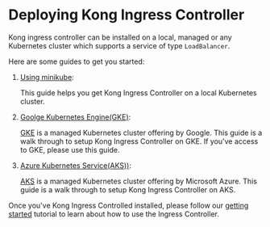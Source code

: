 # Deploying Kong Ingress Controller

Kong ingress controller can be installed on a local, managed
or any Kubernetes cluster which supports a service of type `LoadBalancer`.

Here are some guides to get you started:

1. [Using minikube][0]:

   This guide helps you get Kong Ingress Controller on a local
   Kubernetes cluster.

1. [Goolge Kubernetes Engine(GKE)][2]:

   [GKE](https://cloud.google.com/kubernetes-engine/)
   is a managed Kubernetes cluster offering by Google.
   This guide is a walk through to setup Kong Ingress Controller on GKE.
   If you've access to GKE, please use this guide.

1. [Azure Kubernetes Service(AKS))][3]:

   [AKS](https://azure.microsoft.com/en-us/services/kubernetes-service/)
   is a managed Kubernetes cluster offering by Microsoft Azure.
   This guide is a walk through to setup Kong Ingress
   Controller on AKS.

Once you've Kong Ingress Controlled installed, please follow our
[getting started](../tutorials/getting-started.md) tutorial to learn
about how to use the Ingress Controller.

[0]: minikube.md
[2]: gke.md
[3]: aks.md
